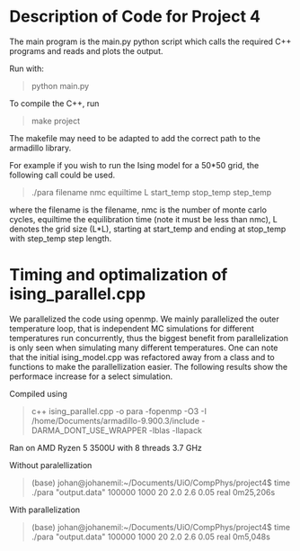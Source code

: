 # Description of Code for Project 4

The main program is the main.py python script which calls the required C++ programs and reads and plots the output.

Run with:
> python main.py

To compile the C++, run 
> make project

The makefile may need to be adapted to add the correct path to the armadillo library.

For example if you wish to run the Ising model for a 50*50 grid, the following call could be used.
> ./para filename nmc equiltime L start_temp stop_temp step_temp

where the filename is the filename, nmc is the number of monte carlo cycles, equiltime the equilibration time (note it must be less than nmc), L denotes the grid size (L*L), starting at start_temp and ending at stop_temp with step_temp step length.


# Timing and optimalization of ising_parallel.cpp
We parallelized the code using openmp.
We mainly parallelized the outer temperature loop, that is independent MC simulations for different temperatures run concurrently, thus the biggest benefit from parallelization is only seen when simulating many different temperatures. One can note that the initial ising_model.cpp was refactored away from a class and to functions to make the parallellization easier.
The following results show the performace increase for a select simulation.

Compiled using
> c++ ising_parallel.cpp -o para -fopenmp -O3  -I /home/Documents/armadillo-9.900.3/include -DARMA_DONT_USE_WRAPPER -lblas -llapack

Ran on AMD Ryzen 5 3500U with 8 threads 3.7 GHz

Without paralellization
> (base) johan@johanemil:~/Documents/UiO/CompPhys/project4$ time ./para "output.data" 100000 1000 20 2.0 2.6 0.05
> real	0m25,206s

With parallelization
> (base) johan@johanemil:~/Documents/UiO/CompPhys/project4$ time ./para "output.data" 100000 1000 20 2.0 2.6 0.05
> real	0m5,048s
